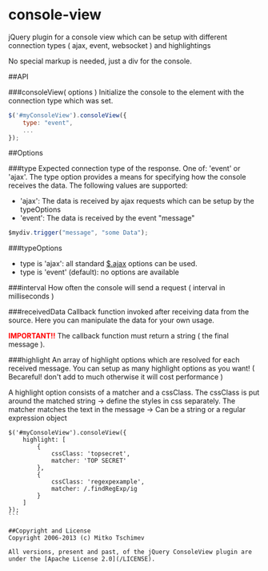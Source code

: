 console-view
============

jQuery plugin for a console view which can be setup with different connection types ( ajax, event, websocket ) and highlightings

No special markup is needed, just a div for the console.

##API

###consoleView( options )
Initialize the console to the element with the connection type which was set.

````javascript
$('#myConsoleView').consoleView({
	type: "event",
	...
});
````

##Options

###type
Expected connection type of the response. One of: 'event' or 'ajax'. The type option provides a means for specifying how the console receives the data. The following values are supported:

* 'ajax': The data is received by ajax requests which can be setup by the typeOptions
* 'event': The data is received by the event "message"
````javascript
$mydiv.trigger("message", "some Data");
````


###typeOptions
* type is 'ajax': all standard [$.ajax](http://api.jquery.com/jQuery.ajax) options can be used.
* type is 'event' (default): no options are available

###interval
How often the console will send a request ( interval in milliseconds )

###receivedData
Callback function invoked after receiving data from the source.
Here you can manipulate the data for your own usage.

<b style="color: red;">IMPORTANT!!</b> The callback function must return a string ( the final message ).

###highlight
An array of highlight options which are resolved for each received message.
You can setup as many highlight options as you want! ( Becareful! don't add to much otherwise it will cost performance )

A highlight option consists of a matcher and a cssClass.
The cssClass is put around the matched string -> define the styles in css separately.
The matcher matches the text in the message -> Can be a string or a regular expression object
````avascript
$('#myConsoleView').consoleView({
    highlight: [
        {
            cssClass: 'topsecret',
            matcher: 'TOP SECRET'
        },
        {
            cssClass: 'regexpexample',
            matcher: /.findRegExp/ig
        }
    ]
});
```

##Copyright and License
Copyright 2006-2013 (c) Mitko Tschimev

All versions, present and past, of the jQuery ConsoleView plugin are under the [Apache License 2.0](/LICENSE).

